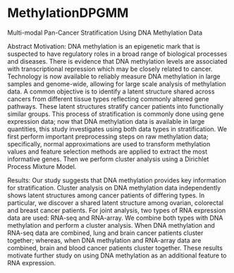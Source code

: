 # MethylationDPGMM
Multi-modal Pan-Cancer Stratification Using DNA Methylation Data

Abstract
Motivation: DNA methylation is an epigenetic mark that is suspected to have regulatory roles in a broad
range of biological processes and diseases. There is evidence that DNA methylation levels are associated
with transcriptional repression which may be closely related to cancer. Technology is now available to
reliably measure DNA methylation in large samples and genome-wide, allowing for large scale analysis
of methylation data. A common objective is to identify a latent structure shared across cancers from
different tissue types reflecting commonly altered gene pathways. These latent structures stratify cancer
patients into functionally similar groups. This process of stratification is commonly done using gene
expression data; now that DNA methylation data is available in large quantities, this study investigates
using both data types in stratification. We first perform important preprocessing steps on raw methylation
data; specifically, normal approximations are used to transform methylation values and feature selection
methods are applied to extract the most informative genes. Then we perform cluster analysis using a
Dirichlet Process Mixture Model.

Results: Our study suggests that DNA methylation provides key information for stratification. Cluster
analysis on DNA methylation data independently shows latent structures among cancer patients of
differing types. In particular, we discover a shared latent structure among ovarian, colorectal and breast
cancer patients. For joint analysis, two types of RNA expression data are used: RNA-seq and RNA-array.
We combine both types with DNA methylation and perform a cluster analysis. When DNA methylation
and RNA-seq data are combined, lung and brain cancer patients cluster together; whereas, when DNA
methylation and RNA-array data are combined, brain and blood cancer patients cluster together. These
results motivate further study on using DNA methylation as an additional feature to RNA expression.